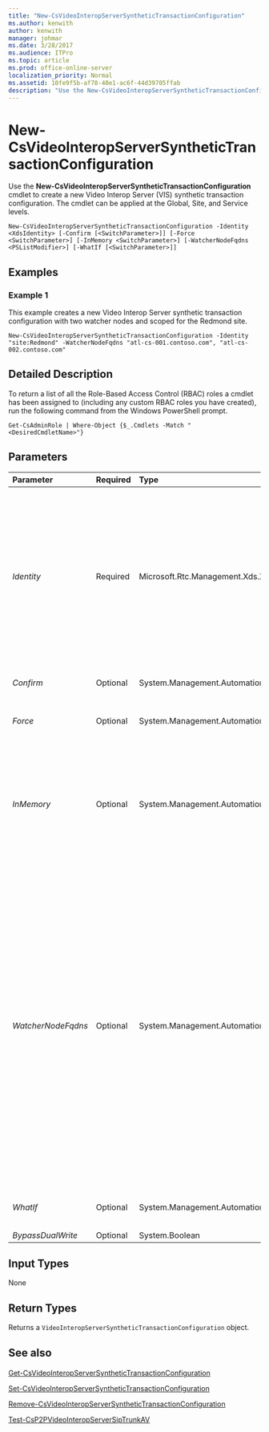 ```yaml
---
title: "New-CsVideoInteropServerSyntheticTransactionConfiguration"
ms.author: kenwith
author: kenwith
manager: johmar
ms.date: 3/28/2017
ms.audience: ITPro
ms.topic: article
ms.prod: office-online-server
localization_priority: Normal
ms.assetid: 10fe9f5b-af78-40e1-ac6f-44d39705ffab
description: "Use the New-CsVideoInteropServerSyntheticTransactionConfiguration cmdlet to create a new Video Interop Server (VIS) synthetic transaction configuration. The cmdlet can be applied at the Global, Site, and Service levels."
---
```


# New-CsVideoInteropServerSyntheticTransactionConfiguration
 
Use the **New-CsVideoInteropServerSyntheticTransactionConfiguration** cmdlet to create a new Video Interop Server (VIS) synthetic transaction configuration. The cmdlet can be applied at the Global, Site, and Service levels.
  
```
New-CsVideoInteropServerSyntheticTransactionConfiguration -Identity <XdsIdentity> [-Confirm [<SwitchParameter>]] [-Force <SwitchParameter>] [-InMemory <SwitchParameter>] [-WatcherNodeFqdns <PSListModifier>] [-WhatIf [<SwitchParameter>]]

```

## Examples
<a name="Examples"> </a>

### Example 1

This example creates a new Video Interop Server synthetic transaction configuration with two watcher nodes and scoped for the Redmond site.
  
```
New-CsVideoInteropServerSyntheticTransactionConfiguration -Identity "site:Redmond" -WatcherNodeFqdns "atl-cs-001.contoso.com", "atl-cs-002.contoso.com"
```

## Detailed Description
<a name="DetailedDescription"> </a>

To return a list of all the Role-Based Access Control (RBAC) roles a cmdlet has been assigned to (including any custom RBAC roles you have created), run the following command from the Windows PowerShell prompt.
  
```
Get-CsAdminRole | Where-Object {$_.Cmdlets -Match "<DesiredCmdletName>"}
```

## Parameters
<a name="DetailedDescription"> </a>

|**Parameter**|**Required**|**Type**|**Description**|
|:-----|:-----|:-----|:-----|
| _Identity_ <br/> |Required  <br/> |Microsoft.Rtc.Management.Xds.XdsIdentity  <br/> |The  _Identity_ parameter specifies the Video Interop Server synthetic transaction configuration to create. Video Interop Server synthetic transaction configuration settings can be configured at the global, site, or service scope. To refer to the global instance, use this syntax: <br/>  `-Identity "Global"` <br/> Use this syntax to refer to a collection at the site scope:  <br/>  `-Identity "site:Redmond"` <br/> Wildcard characters such as the asterisk (*) cannot be used with the  _Identity_ parameter. <br/> |
| _Confirm_ <br/> |Optional  <br/> |System.Management.Automation.SwitchParameter  <br/> |Prompts you for confirmation before executing the command.  <br/> |
| _Force_ <br/> |Optional  <br/> |System.Management.Automation.SwitchParameter  <br/> |Suppresses the display of any non-fatal error messages and completes the cmdlet operation.  <br/> |
| _InMemory_ <br/> |Optional  <br/> |System.Management.Automation.SwitchParameter  <br/> |Creates an object reference without actually committing the object as a permanent change. If you assign the output of this cmdlet called with this parameter to a variable, you can make changes to the properties of the object reference and then commit those changes by calling this cmdlet's matching Set- cmdlet.  <br/> |
| _WatcherNodeFqdns_ <br/> |Optional  <br/> |System.Management.Automation.PSListModifier  <br/> |Specifies the FQDN of the watcher node relevant to the synthetic transaction. For example: -WatcherNodeFqdns "atl-cs-001.contoso.com". Watcher nodes are computers that periodically use System Center Operations Manager and Skype for Business Server synthetic transactions to verify that Skype for Business Server components are working as expected. For more information, see [New-CsWatcherNodeConfiguration](new-cswatchernodeconfiguration.md).  <br/> To enter multiple values and overwrite any existing entries, use the following syntax:  `<value1>,<value2>...`. If the values contain spaces or otherwise require quotation marks, you need to use the following syntax:  `"<value1>","<value2>"...`.  <br/> To add or remove one or more values without affecting any existing entries, use the following syntax:  `@{Add="<value1>","<value2>"...; Remove="<value1>","<value2>"...}`.  <br/> |
| _WhatIf_ <br/> |Optional  <br/> |System.Management.Automation.SwitchParameter  <br/> |Describes what would happen if you executed the command without actually executing the command.  <br/> |
| _BypassDualWrite_ <br/> |Optional  <br/> |System.Boolean  <br/> |PARAMVALUE: $true | $false  <br/> |
   
## Input Types
<a name="InputTypes"> </a>

None
  
## Return Types
<a name="ReturnTypes"> </a>

Returns a  `VideoInteropServerSyntheticTransactionConfiguration` object.
  
## See also
<a name="ReturnTypes"> </a>

#### 

[Get-CsVideoInteropServerSyntheticTransactionConfiguration](get-csvideointeropserversynthetictransactionconfiguration.md)
  
[Set-CsVideoInteropServerSyntheticTransactionConfiguration](set-csvideointeropserversynthetictransactionconfiguration.md)
  
[Remove-CsVideoInteropServerSyntheticTransactionConfiguration](remove-csvideointeropserversynthetictransactionconfiguration.md)
  
[Test-CsP2PVideoInteropServerSipTrunkAV](test-csp2pvideointeropserversiptrunkav.md)

